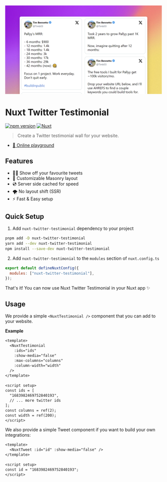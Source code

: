 ![Nuxt Twitter Testimonial](./.github/assets/og-landscape.png)

# Nuxt Twitter Testimonial

[![npm version][npm-version-src]][npm-version-href]
[![Nuxt][nuxt-src]][nuxt-href]

> Create a Twitter testimonial wall for your website.

- [🏀 Online playground](https://stackblitz.com/github/your-org/nuxt-twitter-testimonial?file=playground%2Fapp.vue)

## Features

- 👏🏻 Show off your favourite tweets
- 🍱 Customizable Masonry layout
- 💿 Server side cached for speed
- 🌪 No layout shift (SSR)
- ⚡ Fast & Easy setup

## Quick Setup

1. Add `nuxt-twitter-testimonial` dependency to your project

```bash
pnpm add -D nuxt-twitter-testimonial
yarn add --dev nuxt-twitter-testimonial
npm install --save-dev nuxt-twitter-testimonial
```

2. Add `nuxt-twitter-testimonial` to the `modules` section of `nuxt.config.ts`

```js
export default defineNuxtConfig({
  modules: ["nuxt-twitter-testimonial"],
});
```

That's it! You can now use Nuxt Twitter Testimonial in your Nuxt app ✨

## Usage

We provide a simple `<NuxtTestimonial />` component that you can add to your website.

**Example**

```vue
<template>
  <NuxtTestimonial
    :ids="ids"
    :show-media="false"
    :max-columns="columns"
    :column-width="width"
  />
</template>

<script setup>
const ids = [
  "1683982469752840193",
  // ... more twitter ids
];
const columns = ref(2);
const width = ref(200);
</script>
```

We also provide a simple Tweet component if you want to build your own integrations:

```vue
<template>
  <NuxtTweet :id="id" :show-media="false" />
</template>

<script setup>
const id = "1683982469752840193";
</script>
```

<!-- Badges -->

[npm-version-src]: https://img.shields.io/npm/v/nuxt-twitter-testimonial/latest.svg?style=flat&colorA=18181B&colorB=28CF8D
[npm-version-href]: https://npmjs.com/package/nuxt-twitter-testimonial
[npm-downloads-src]: https://img.shields.io/npm/dm/nuxt-twitter-testimonial.svg?style=flat&colorA=18181B&colorB=28CF8D
[npm-downloads-href]: https://npmjs.com/package/nuxt-twitter-testimonial
[license-src]: https://img.shields.io/npm/l/nuxt-twitter-testimonial.svg?style=flat&colorA=18181B&colorB=28CF8D
[license-href]: https://npmjs.com/package/nuxt-twitter-testimonial
[nuxt-src]: https://img.shields.io/badge/Nuxt-18181B?logo=nuxt.js
[nuxt-href]: https://nuxt.com

